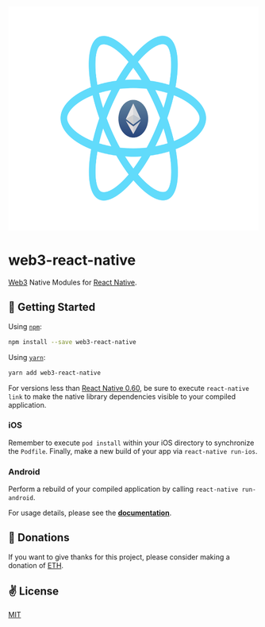 <p align="center">
  <a href="https://github.com/cawfree/web3-react-native" alt="web3-react-native">
    <img src="./public/logo.png" width="640" height="452" />
  </a>
</p>

# web3-react-native
[Web3](https://web3js.readthedocs.io/en/v1.2.6/) Native Modules for [React Native](https://reactnative.dev/).

## 🚀 Getting Started

Using [`npm`]():

```bash
npm install --save web3-react-native
```

Using [`yarn`]():

```bash
yarn add web3-react-native
```

For versions less than [React Native 0.60](https://reactnative.dev/blog/2019/07/03/version-60), be sure to execute `react-native link` to make the native library dependencies visible to your compiled application.

### iOS
Remember to execute `pod install` within your iOS directory to synchronize the `Podfile`. Finally, make a new build of your app via `react-native run-ios`.

### Android
Perform a rebuild of your compiled application by calling `react-native run-android`.

For usage details, please see the [**documentation**](./docs).

## 🌠 Donations

If you want to give thanks for this project, please consider making a donation of [ETH](https://ethereum.org/).

## ✌️ License
[MIT](./LICENSE)
